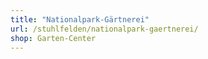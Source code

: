 ```yaml
---
title: "Nationalpark-Gärtnerei"
url: /stuhlfelden/nationalpark-gaertnerei/
shop: Garten-Center
---
```


